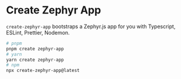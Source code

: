 # Create Zephyr App

`create-zephyr-app` bootstraps a Zephyr.js app for you with Typescript, ESLint, Prettier, Nodemon.

```sh
# pnpm
pnpm create zephyr-app
# yarn
yarn create zephyr-app
# npm
npx create-zephyr-app@latest
```
